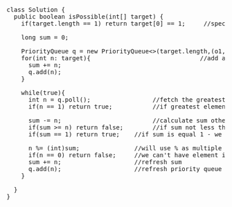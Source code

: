 <pre>
class Solution {
  public boolean isPossible(int[] target) {
    if(target.length == 1) return target[0] == 1;     //special case for length = 1
    
    long sum = 0;
    
    PriorityQueue<Integer> q = new PriorityQueue<>(target.length,(o1, o2) -> o2 - o1);
    for(int n: target){                              //add all elements in pq and calculate their sum
      sum += n;
      q.add(n);
    }
    
    while(true){
      int n = q.poll();                 //fetch the greatest element           
      if(n == 1) return true;           //if greatest element is equal 1 : we have array with only ones
      
      sum -= n;                         //calculate sum other elements (without the greatest)
      if(sum >= n) return false;        //if sum not less then n - we can't have such element in right array
      if(sum == 1) return true;    //if sum is equal 1 - we have special case with length = 2 and good oportunities 
      
      n %= (int)sum;               //will use % as multiple subtructing
      if(n == 0) return false;     //we can't have element is equal 0
      sum += n;                    //refresh sum
      q.add(n);                    //refresh priority queue
    }
    
  }
}
</pre>
